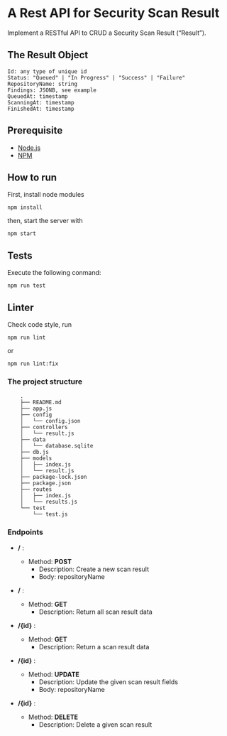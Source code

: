 # A Rest API for Security Scan Result

Implement a RESTful API to CRUD a Security Scan Result (“Result”).

## The Result Object

    Id: any type of unique id
    Status: "Queued" | "In Progress" | "Success" | "Failure"
    RepositoryName: string
    Findings: JSONB, see example
    QueuedAt: timestamp
    ScanningAt: timestamp
    FinishedAt: timestamp

## Prerequisite

 * [Node.js](https://nodejs.org/en/download/)
 * [NPM](https://www.npmjs.com/get-npm)

## How to run

First, install node modules

```
npm install
```

then, start the server with

```
npm start
```


## Tests

Execute the following conmand:

```
npm run test
```

## Linter

Check code style, run

```
npm run lint
```

or

```
npm run lint:fix
```

### The project structure

		.
		├── README.md
		├── app.js
		├── config
		│   └── config.json
		├── controllers
		│   └── result.js
		├── data
		│   └── database.sqlite
		├── db.js
		├── models
		│   ├── index.js
		│   └── result.js
		├── package-lock.json
		├── package.json
		├── routes
		│   ├── index.js
		│   └── results.js
		└── test
			└── test.js

### Endpoints

 - **/** :
    - Method: **POST**
      - Description: Create a new scan result
      - Body: repositoryName

 - **/** :

    - Method: **GET**
      - Description: Return all scan result data

 - **/{id}** :

    - Method: **GET**
      - Description: Return a scan result data

 - **/{id}** :

    - Method: **UPDATE**
      - Description: Update the given scan result fields
      - Body: repositoryName

 - **/{id}** :

    - Method: **DELETE**
      - Description: Delete a given scan result
